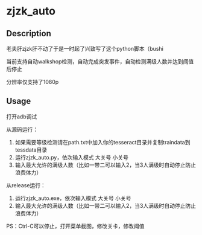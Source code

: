 # zjzk_auto
## Description
老夫肝zjzk肝不动了于是一时起了兴致写了这个python脚本（bushi

当前支持自动walkshop检测，自动完成突发事件，自动检测满级人数并达到阈值后停止

分辨率仅支持了1080p

## Usage

打开adb调试

从源码运行：
1. 如果需要等级检测请在path.txt中加入你的tesseract目录并复制traindata到tessdata目录
2. 运行zjzk_auto.py，依次输入模式 大关号 小关号
3. 输入最大允许的满级人数（比如一带二可以输入2，当3人满级时自动停止防止浪费体力）

从release运行：
1. 运行zjzk_auto.exe，依次输入模式 大关号 小关号
2. 输入最大允许的满级人数（比如一带二可以输入2，当3人满级时自动停止防止浪费体力）

PS：Ctrl-C可以停止，打开菜单截图，修改关卡，修改阈值